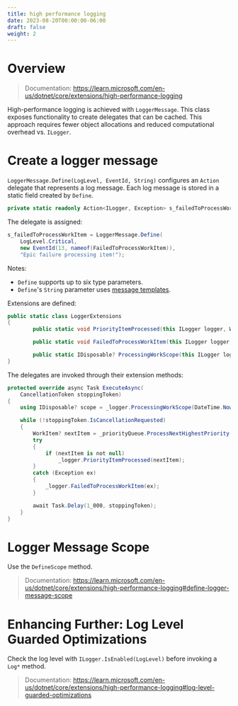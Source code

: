 ```yaml
---
title: high performance logging
date: 2023-08-20T00:00:00-06:00
draft: false
weight: 2
---
```


# Overview
> Documentation: https://learn.microsoft.com/en-us/dotnet/core/extensions/high-performance-logging

High-performance logging is achieved with `LoggerMessage`. This class exposes functionality to create delegates that can be cached. This approach requires fewer object allocations and reduced computational overhead vs. `ILogger`.

# Create a logger message
`LoggerMessage.Define(LogLevel, EventId, String)` configures an `Action` delegate that represents a log message. Each log message is stored in a static field created by `Define`.

```cs
private static readonly Action<ILogger, Exception> s_failedToProcessWorkItem;
```

The delegate is assigned:
```cs
s_failedToProcessWorkItem = LoggerMessage.Define(
    LogLevel.Critical,
    new EventId(13, nameof(FailedToProcessWorkItem)),
    "Epic failure processing item!");
```

Notes:
- `Define` supports up to six type parameters.
- `Define`'s `String` parameter uses [message templates](./overview#message-templates). 

Extensions are defined:
```cs
public static class LoggerExtensions 
{
        public static void PriorityItemProcessed(this ILogger logger, WorkItem workItem) => s_processingPriorityItem(logger, workItem, default!);

        public static void FailedToProcessWorkItem(this ILogger logger, Exception ex) => s_failedToProcessWorkItem(logger, ex);

        public static IDisposable? ProcessingWorkScope(this ILogger logger, DateTime time) => s_processingWorkScope(logger, time);
}
```

The delegates are invoked through their extension methods:
```cs
protected override async Task ExecuteAsync(
    CancellationToken stoppingToken)
{
    using IDisposable? scope = _logger.ProcessingWorkScope(DateTime.Now);

    while (!stoppingToken.IsCancellationRequested)
    {
        WorkItem? nextItem = _priorityQueue.ProcessNextHighestPriority();
        try
        {
            if (nextItem is not null)
                _logger.PriorityItemProcessed(nextItem);
        }
        catch (Exception ex)
        {
            _logger.FailedToProcessWorkItem(ex);
        }

        await Task.Delay(1_000, stoppingToken);
    }
}
```

# Logger Message Scope
Use the `DefineScope` method.   
> Documentation: https://learn.microsoft.com/en-us/dotnet/core/extensions/high-performance-logging#define-logger-message-scope

# Enhancing Further: Log Level Guarded Optimizations
Check the log level with `ILogger.IsEnabled(LogLevel)` before invoking a `Log*` method.  
> Documentation:  https://learn.microsoft.com/en-us/dotnet/core/extensions/high-performance-logging#log-level-guarded-optimizations
